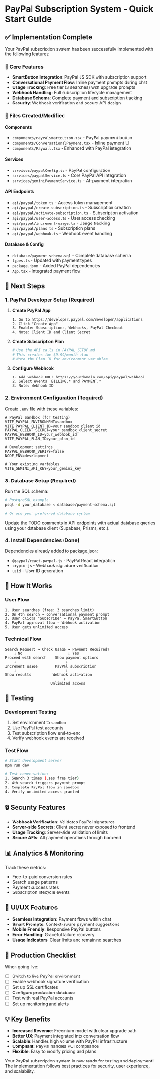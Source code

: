 # PayPal Subscription System - Quick Start Guide

## ✅ Implementation Complete

Your PayPal subscription system has been successfully implemented with the following features:

### 🎯 Core Features
- **SmartButton Integration**: PayPal JS SDK with subscription support
- **Conversational Payment Flow**: Inline payment prompts during chat
- **Usage Tracking**: Free tier (3 searches) with upgrade prompts
- **Webhook Handling**: Full subscription lifecycle management
- **Database Schema**: Complete payment and subscription tracking
- **Security**: Webhook verification and secure API design

### 📁 Files Created/Modified

#### Components
- `components/PayPalSmartButton.tsx` - PayPal payment button
- `components/ConversationalPayment.tsx` - Inline payment UI
- `components/Paywall.tsx` - Enhanced with PayPal integration

#### Services
- `services/paypalConfig.ts` - PayPal configuration
- `services/paypalService.ts` - Core PayPal API integration
- `services/geminiPaymentService.ts` - AI-payment integration

#### API Endpoints
- `api/paypal/token.ts` - Access token management
- `api/paypal/create-subscription.ts` - Subscription creation
- `api/paypal/activate-subscription.ts` - Subscription activation
- `api/paypal/user-access.ts` - User access checking
- `api/paypal/increment-usage.ts` - Usage tracking
- `api/paypal/plans.ts` - Subscription plans
- `api/paypal/webhook.ts` - Webhook event handling

#### Database & Config
- `database/payment-schema.sql` - Complete database schema
- `types.ts` - Updated with payment types
- `package.json` - Added PayPal dependencies
- `App.tsx` - Integrated payment flow

## 🚀 Next Steps

### 1. PayPal Developer Setup (Required)

1. **Create PayPal App**
   ```
   1. Go to https://developer.paypal.com/developer/applications
   2. Click "Create App"
   3. Enable: Subscriptions, Webhooks, PayPal Checkout
   4. Note: Client ID and Client Secret
   ```

2. **Create Subscription Plan**
   ```bash
   # Use the API calls in PAYPAL_SETUP.md
   # This creates the $9.99/month plan
   # Note the Plan ID for environment variables
   ```

3. **Configure Webhook**
   ```
   1. Add webhook URL: https://yourdomain.com/api/paypal/webhook
   2. Select events: BILLING.* and PAYMENT.*
   3. Note: Webhook ID
   ```

### 2. Environment Configuration (Required)

Create `.env` file with these variables:
```env
# PayPal Sandbox (for testing)
VITE_PAYPAL_ENVIRONMENT=sandbox
VITE_PAYPAL_CLIENT_ID=your_sandbox_client_id
PAYPAL_CLIENT_SECRET=your_sandbox_client_secret
PAYPAL_WEBHOOK_ID=your_webhook_id
VITE_PAYPAL_PLAN_ID=your_plan_id

# Development settings
PAYPAL_WEBHOOK_VERIFY=false
NODE_ENV=development

# Your existing variables
VITE_GEMINI_API_KEY=your_gemini_key
```

### 3. Database Setup (Required)

Run the SQL schema:
```bash
# PostgreSQL example
psql -d your_database < database/payment-schema.sql

# Or use your preferred database system
```

Update the TODO comments in API endpoints with actual database queries using your database client (Supabase, Prisma, etc.).

### 4. Install Dependencies (Done)

Dependencies already added to package.json:
- `@paypal/react-paypal-js` - PayPal React integration
- `crypto-js` - Webhook signature verification
- `uuid` - User ID generation

## 🔄 How It Works

### User Flow
```
1. User searches (free: 3 searches limit)
2. On 4th search → Conversational payment prompt
3. User clicks "Subscribe" → PayPal SmartButton
4. PayPal approval flow → Webhook activation
5. User gets unlimited access
```

### Technical Flow
```
Search Request → Check Usage → Payment Required? 
    ↓ No                     ↓ Yes
Proceed with search    Show payment options
    ↓                       ↓
Increment usage        PayPal subscription
    ↓                       ↓
Show results          Webhook activation
                           ↓
                     Unlimited access
```

## 🧪 Testing

### Development Testing
1. Set environment to `sandbox`
2. Use PayPal test accounts
3. Test subscription flow end-to-end
4. Verify webhook events are received

### Test Flow
```bash
# Start development server
npm run dev

# Test conversation:
1. Search 3 times (uses free tier)
2. 4th search triggers payment prompt
3. Complete PayPal flow in sandbox
4. Verify unlimited access granted
```

## 🔒 Security Features

- **Webhook Verification**: Validates PayPal signatures
- **Server-side Secrets**: Client secret never exposed to frontend
- **Usage Tracking**: Server-side validation of limits
- **Secure APIs**: All payment operations through backend

## 📊 Analytics & Monitoring

Track these metrics:
- Free-to-paid conversion rates
- Search usage patterns
- Payment success rates
- Subscription lifecycle events

## 🎨 UI/UX Features

- **Seamless Integration**: Payment flows within chat
- **Smart Prompts**: Context-aware payment suggestions  
- **Mobile Friendly**: Responsive PayPal buttons
- **Error Handling**: Graceful failure recovery
- **Usage Indicators**: Clear limits and remaining searches

## 🚨 Production Checklist

When going live:
- [ ] Switch to live PayPal environment
- [ ] Enable webhook signature verification
- [ ] Set up SSL certificates
- [ ] Configure production database
- [ ] Test with real PayPal accounts
- [ ] Set up monitoring and alerts

## 💡 Key Benefits

- **Increased Revenue**: Freemium model with clear upgrade path
- **Better UX**: Payment integrated into conversation flow
- **Scalable**: Handles high volume with PayPal infrastructure
- **Compliant**: PayPal handles PCI compliance
- **Flexible**: Easy to modify pricing and plans

Your PayPal subscription system is now ready for testing and deployment! The implementation follows best practices for security, user experience, and scalability.

